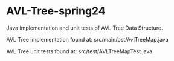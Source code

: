 # AVL-Tree-spring24

Java implementation and unit tests of AVL Tree Data Structure.

AVL Tree implementation found at: src/main/bst/AvlTreeMap.java

AVL Tree unit tests found at: src/test/AVLTreeMapTest.java
